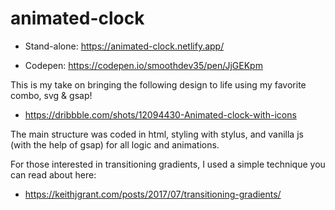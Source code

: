 # animated-clock

- Stand-alone: https://animated-clock.netlify.app/

- Codepen: https://codepen.io/smoothdev35/pen/JjGEKpm

This is my take on bringing the following design to life using my favorite combo, svg & gsap!

 - https://dribbble.com/shots/12094430-Animated-clock-with-icons

The main structure was coded in html, styling with stylus, and vanilla js (with the help of gsap)
for all logic and animations.

For those interested in transitioning gradients, I used a simple technique you can read about here:

- https://keithjgrant.com/posts/2017/07/transitioning-gradients/


